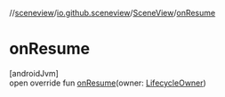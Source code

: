 //[sceneview](../../../index.md)/[io.github.sceneview](../index.md)/[SceneView](index.md)/[onResume](on-resume.md)

# onResume

[androidJvm]\
open override fun [onResume](on-resume.md)(owner: [LifecycleOwner](https://developer.android.com/reference/kotlin/androidx/lifecycle/LifecycleOwner.html))
